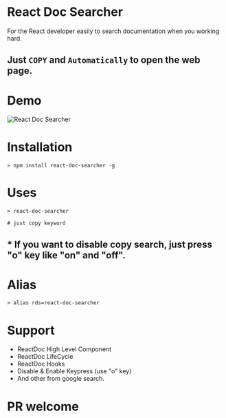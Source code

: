 # React Doc Searcher

For the React developer easily to search documentation when you working hard.

## Just `COPY` and `Automatically` to open the web page.

# Demo

![React Doc Searcher](./gif/react-doc-searcher.gif)

# Installation

```
> npm install react-doc-searcher -g
```

# Uses

```
> react-doc-searcher

# just copy keyword
```

## \* If you want to disable copy search, just press "o" key like "on" and "off".

# Alias

```
> alias rds=react-doc-searcher
```

# Support

- ReactDoc High Level Component
- ReactDoc LifeCycle
- ReactDoc Hooks
- Disable & Enable Keypress (use "o" key)
- And other from google search.

# PR welcome
